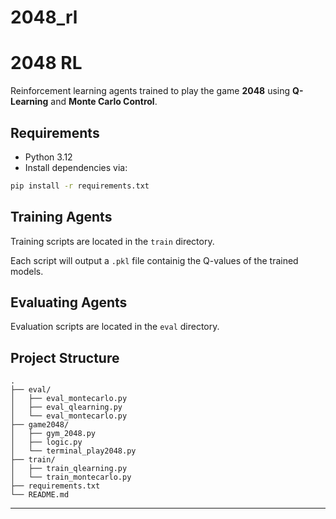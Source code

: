 # 2048_rl
# 2048 RL  
Reinforcement learning agents trained to play the game **2048** using **Q-Learning** and **Monte Carlo Control**.

## Requirements

- Python 3.12  
- Install dependencies via:

```bash
pip install -r requirements.txt
```

## Training Agents

Training scripts are located in the `train` directory.

Each script will output a `.pkl` file containig the Q-values of the trained models.

## Evaluating Agents

Evaluation scripts are located in the `eval` directory.

## Project Structure

```
.
├── eval/
│   ├── eval_montecarlo.py
│   ├── eval_qlearning.py
│   └── eval_montecarlo.py
├── game2048/
│   ├── gym_2048.py
│   ├── logic.py
│   └── terminal_play2048.py
├── train/
│   ├── train_qlearning.py
│   └── train_montecarlo.py
├── requirements.txt
└── README.md
```

---
